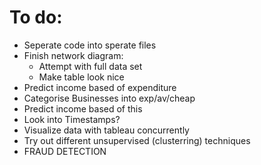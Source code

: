 # To do:

- Seperate code into sperate files
- Finish network diagram:
    - Attempt with full data set
    - Make table look nice
- Predict income based of expenditure
- Categorise Businesses into exp/av/cheap
- Predict income based of this
- Look into Timestamps?
- Visualize data with tableau concurrently
- Try out different unsupervised (clusterring) techniques
- FRAUD DETECTION

